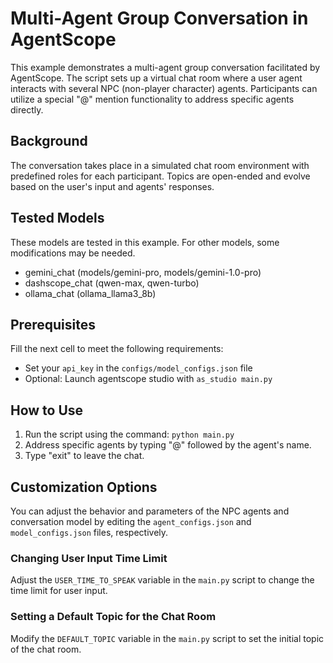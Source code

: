 ###
# Multi-Agent Group Conversation in AgentScope

This example demonstrates a multi-agent group conversation facilitated by AgentScope. The script sets up a virtual chat room where a user agent interacts with several NPC (non-player character) agents. Participants can utilize a special "@" mention functionality to address specific agents directly.

## Background

The conversation takes place in a simulated chat room environment with predefined roles for each participant. Topics are open-ended and evolve based on the user's input and agents' responses.

## Tested Models

These models are tested in this example. For other models, some modifications may be needed.
- gemini_chat (models/gemini-pro, models/gemini-1.0-pro)
- dashscope_chat (qwen-max, qwen-turbo)
- ollama_chat (ollama_llama3_8b)

## Prerequisites

Fill the next cell to meet the following requirements:
- Set your `api_key` in the `configs/model_configs.json` file
- Optional: Launch agentscope studio with `as_studio main.py`

## How to Use

1. Run the script using the command: `python main.py`
2. Address specific agents by typing "@" followed by the agent's name.
3. Type "exit" to leave the chat.

## Customization Options

You can adjust the behavior and parameters of the NPC agents and conversation model by editing the `agent_configs.json` and `model_configs.json` files, respectively.

### Changing User Input Time Limit

Adjust the `USER_TIME_TO_SPEAK` variable in the `main.py` script to change the time limit for user input.

### Setting a Default Topic for the Chat Room

Modify the `DEFAULT_TOPIC` variable in the `main.py` script to set the initial topic of the chat room.
###